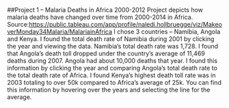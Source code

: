 ##Project 1 –  Malaria Deaths in Africa 2000-2012
Project depicts how malaria deaths have changed over time from 2000-2014 in Africa.
Source:https://public.tableau.com/app/profile/naledi.hollbruegge/viz/MakeoverMonday34Malaria/MalariainAfrica 
I chose 3 countries – Namibia, Angola and Kenya. 
I found the total death rate of Namibia during 2001 by clicking the year and viewing the data.
Namibia’s total death rate was 1,728.
I found that Angola’s death toll dropped under the country’s average of 11,469 deaths during 2007.
Angola had about 10,000 deaths that year.
I found this information by clicking the year and comparing Angola’s total death rate to the total death rate of Africa.
I found Kenya’s highest death toll rate was in 2003 totaling to over 50k compared to Africa’s average of 25k.
You can find this information by hovering over the years and selecting the line for the average.
